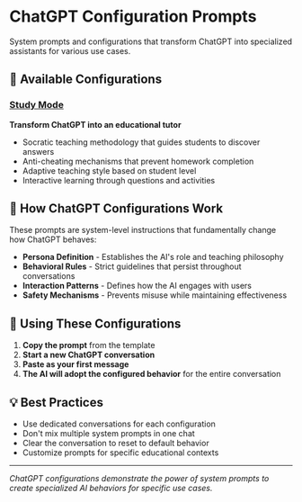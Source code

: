 # ChatGPT Configuration Prompts

System prompts and configurations that transform ChatGPT into specialized assistants for various use cases.

## 🎯 **Available Configurations**

### [Study Mode](study_mode/)
**Transform ChatGPT into an educational tutor**
- Socratic teaching methodology that guides students to discover answers
- Anti-cheating mechanisms that prevent homework completion
- Adaptive teaching style based on student level
- Interactive learning through questions and activities

## 🚀 **How ChatGPT Configurations Work**

These prompts are system-level instructions that fundamentally change how ChatGPT behaves:
- **Persona Definition** - Establishes the AI's role and teaching philosophy
- **Behavioral Rules** - Strict guidelines that persist throughout conversations
- **Interaction Patterns** - Defines how the AI engages with users
- **Safety Mechanisms** - Prevents misuse while maintaining effectiveness

## 🔧 **Using These Configurations**

1. **Copy the prompt** from the template
2. **Start a new ChatGPT conversation**
3. **Paste as your first message**
4. **The AI will adopt the configured behavior** for the entire conversation

## 💡 **Best Practices**

- Use dedicated conversations for each configuration
- Don't mix multiple system prompts in one chat
- Clear the conversation to reset to default behavior
- Customize prompts for specific educational contexts

---

*ChatGPT configurations demonstrate the power of system prompts to create specialized AI behaviors for specific use cases.*